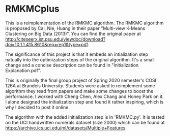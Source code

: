 # RMKMCplus

This is a reimplementation of the RMKMC algorithm. The RMKMC algorithm is proposed by Cai, Nie, Huang in their paper "Multi-view K-Means Clustering on Big Data (2013)". You can find the original paper at http://citeseerx.ist.psu.edu/viewdoc/download?doi=10.1.1.415.8610&rep=rep1&type=pdf.

The significance of this project is that it embeds an intialization step natually into the optimization steps of the original algorithm. It's a small change and a concise description can be found in "Initialization Explanation.pdf".

This is originally the final group project of Spring 2020 semester's COSI 126A at Brandeis University. Students were asked to reimplement some algorithm they read from papers and make some changes to boost the performance. I worked with Cheng Chen, Alex Chang and Honey Park on it. I alone designed the initialization step and found it rather inspiring, which is why I decided to post it online.

The algorithm with the added initialization step is in 'RMKMC.py'. It is tested on the UCI handwritten numerals dataset (size 2000) which can be found at https://archive.ics.uci.edu/ml/datasets/Multiple+Features. 

